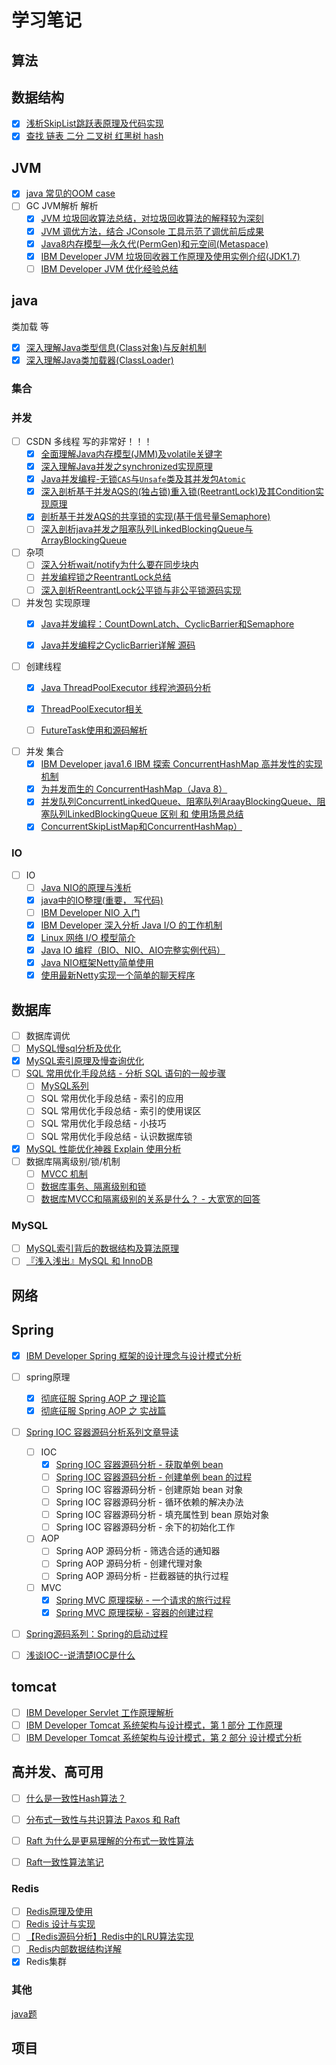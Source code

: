 # 学习笔记

## 算法

## 数据结构

- [x] [浅析SkipList跳跃表原理及代码实现](https://blog.csdn.net/ict2014/article/details/17394259)
- [x] [查找 链表 二分 二叉树 红黑树 hash](../search/search.md)

## JVM

- [x] [java 常见的OOM case](https://wenchao.ren/2019/08/java-%E5%B8%B8%E8%A7%81%E7%9A%84OOM-case/)
- [ ] GC JVM解析 解析
  - [x] [JVM 垃圾回收算法总结，对垃圾回收算法的解释较为深刻](https://blog.csdn.net/ol_beta/article/details/6791229)
  - [x] [JVM 调优方法，结合 JConsole 工具示范了调优前后成果](https://blog.csdn.net/gzh0222/article/details/8363032)
  - [x] [Java8内存模型—永久代(PermGen)和元空间(Metaspace)](https://www.cnblogs.com/paddix/p/5309550.html)
  - [x] [IBM Developer JVM 垃圾回收器工作原理及使用实例介绍(JDK1.7)](https://www.ibm.com/developerworks/cn/java/j-lo-JVMGarbageCollection/)
  - [ ] [IBM Developer JVM 优化经验总结](https://www.ibm.com/developerworks/cn/java/j-lo-jvm-optimize-experience/index.html)

## java

类加载 等
- [x] [深入理解Java类型信息(Class对象)与反射机制](https://blog.csdn.net/javazejian/article/details/70768369)
- [x] [深入理解Java类加载器(ClassLoader)](https://blog.csdn.net/javazejian/article/details/73413292)

### 集合

### 并发

- [ ] CSDN 多线程 写的非常好！！！
  - [x] [全面理解Java内存模型(JMM)及volatile关键字](https://blog.csdn.net/javazejian/article/details/72772461)
  - [x] [深入理解Java并发之synchronized实现原理](https://blog.csdn.net/javazejian/article/details/72828483)
  - [x] [Java并发编程-无锁`CAS`与`Unsafe`类及其并发包`Atomic`](https://blog.csdn.net/javazejian/article/details/72772470#无锁的执行者-cas)
  - [x] [深入剖析基于并发AQS的(独占锁)重入锁(ReetrantLock)及其Condition实现原理](https://blog.csdn.net/javazejian/article/details/75043422)
  - [x] [剖析基于并发AQS的共享锁的实现(基于信号量Semaphore) ](https://blog.csdn.net/javazejian/article/details/76167357)
  - [ ] [深入剖析java并发之阻塞队列LinkedBlockingQueue与ArrayBlockingQueue](https://blog.csdn.net/javazejian/article/details/77410889)

- [ ] 杂项
  - [ ] [深入分析wait/notify为什么要在同步块内](https://blog.csdn.net/lsgqjh/article/details/61915074)
  - [ ] [并发编程锁之ReentrantLock总结](https://blog.reactor.top/2018/01/31/%E5%B9%B6%E5%8F%91%E7%BC%96%E7%A8%8B%E9%94%81%E4%B9%8BReentrantLock%E6%80%BB%E7%BB%93/)
  - [ ] [深入剖析ReentrantLock公平锁与非公平锁源码实现](https://blog.csdn.net/lsgqjh/article/details/63685058)

- [ ] 并发包 实现原理
  - [x] [Java并发编程：CountDownLatch、CyclicBarrier和Semaphore](https://www.cnblogs.com/dolphin0520/p/3920397.html)
  - [x] [Java并发编程之CyclicBarrier详解 源码](https://blog.csdn.net/qq_38293564/article/details/80558157)


- [ ] 创建线程
  - [x] [Java ThreadPoolExecutor 线程池源码分析](https://segmentfault.com/a/1190000008693801)
  - [x] [ThreadPoolExecutor相关](https://wenchao.ren/2019/08/ThreadPoolExecutor%E7%9B%B8%E5%85%B3/)
  - [ ] [FutureTask使用和源码解析](https://wenchao.ren/2019/03/FutureTask%E4%BD%BF%E7%94%A8%E5%92%8C%E6%BA%90%E7%A0%81%E8%A7%A3%E6%9E%90/)


- [ ] 并发 集合
  - [x] [IBM Developer java1.6 IBM 探索 ConcurrentHashMap 高并发性的实现机制](https://www.ibm.com/developerworks/cn/java/java-lo-concurrenthashmap/index.html)
  - [x] [为并发而生的 ConcurrentHashMap（Java 8）](https://www.cnblogs.com/yangming1996/p/8031199.html)
  - [x] [并发队列ConcurrentLinkedQueue、阻塞队列AraayBlockingQueue、阻塞队列LinkedBlockingQueue 区别 和  使用场景总结](https://www.cnblogs.com/wzhanke/p/4763356.html)
  - [x] [ConcurrentSkipListMap和ConcurrentHashMap）](https://www.cnblogs.com/ygj0930/p/6543901.html)

### IO

- [ ] IO
    - [ ] [Java NIO的原理与浅析](https://itimetraveler.github.io/2018/05/15/%E3%80%90Java%E3%80%91NIO%E7%9A%84%E7%90%86%E8%A7%A3/)
    - [x] [java中的IO整理(重要， 写代码)](https://www.cnblogs.com/rollenholt/archive/2011/09/11/2173787.html)
    - [ ] [IBM Developer NIO 入门](https://www.ibm.com/developerworks/cn/education/java/j-nio/j-nio.html)
    - [x] [IBM Developer 深入分析 Java I/O 的工作机制](https://www.ibm.com/developerworks/cn/java/j-lo-javaio/index.html)
    - [x] [Linux 网络 I/O 模型简介](http://blog.anxpp.com/index.php/archives/884/)
    - [x] [Java IO 编程（BIO、NIO、AIO完整实例代码）](http://blog.anxpp.com/index.php/archives/895/)
    - [x] [Java NIO框架Netty简单使用](http://blog.anxpp.com/index.php/archives/997/)
    - [x] [使用最新Netty实现一个简单的聊天程序](http://blog.anxpp.com/index.php/archives/997/)

## 数据库

- [ ] 数据库调优
- [ ] [MySQL慢sql分析及优化](https://segmentfault.com/a/1190000006726948#articleHeader0)
- [x] [MySQL索引原理及慢查询优化](https://tech.meituan.com/2014/06/30/mysql-index.html)
- [ ] [SQL 常用优化手段总结 - 分析 SQL 语句的一般步骤](https://www.jianshu.com/p/663b8f38db9f)
    - [ ] [MySQL系列](https://www.jianshu.com/nb/23992160)
    - [ ] SQL 常用优化手段总结 - 索引的应用
    - [ ] SQL 常用优化手段总结 - 索引的使用误区
    - [ ] SQL 常用优化手段总结 - 小技巧
    - [ ] SQL 常用优化手段总结 - 认识数据库锁
- [x] [MySQL 性能优化神器 Explain 使用分析](https://segmentfault.com/a/1190000008131735)
- [ ] 数据库隔离级别/锁/机制
    - [ ] [MVCC 机制](https://juejin.im/post/5c68a4056fb9a049e063e0ab#heading-1)
    - [ ] [数据库事务、隔离级别和锁](https://www.jianshu.com/p/cb97f76a92fd)
    - [ ] [数据库MVCC和隔离级别的关系是什么？ - 大宽宽的回答](https://www.zhihu.com/question/279538775/answer/407458020)

### MySQL

- [ ] [MySQL索引背后的数据结构及算法原理](http://blog.codinglabs.org/articles/theory-of-mysql-index.html)
- [ ] [『浅入浅出』MySQL 和 InnoDB](https://draveness.me/mysql-innodb)

## 网络

## Spring

- [x] [IBM Developer Spring 框架的设计理念与设计模式分析](https://www.ibm.com/developerworks/cn/java/j-lo-spring-principle/index.html)
- [ ] spring原理
    - [x] [彻底征服 Spring AOP 之 理论篇](https://segmentfault.com/a/1190000007469968)
    - [x] [彻底征服 Spring AOP 之 实战篇](https://segmentfault.com/a/1190000007469982)
- [ ] [Spring IOC 容器源码分析系列文章导读](http://www.tianxiaobo.com/2018/05/30/Spring-IOC-%E5%AE%B9%E5%99%A8%E6%BA%90%E7%A0%81%E5%88%86%E6%9E%90%E7%B3%BB%E5%88%97%E6%96%87%E7%AB%A0%E5%AF%BC%E8%AF%BB/)
  - [ ] IOC
      - [x] [Spring IOC 容器源码分析 - 获取单例 bean](http://www.tianxiaobo.com/2018/06/01/Spring-IOC-%E5%AE%B9%E5%99%A8%E6%BA%90%E7%A0%81%E5%88%86%E6%9E%90-%E8%8E%B7%E5%8F%96%E5%8D%95%E4%BE%8B-bean/)
      - [ ] [Spring IOC 容器源码分析 - 创建单例 bean 的过程](http://www.tianxiaobo.com/2018/06/04/Spring-IOC-%E5%AE%B9%E5%99%A8%E6%BA%90%E7%A0%81%E5%88%86%E6%9E%90-%E5%88%9B%E5%BB%BA%E5%8D%95%E4%BE%8B-bean/)
      - [ ] Spring IOC 容器源码分析 - 创建原始 bean 对象
      - [ ] Spring IOC 容器源码分析 - 循环依赖的解决办法
      - [ ] Spring IOC 容器源码分析 - 填充属性到 bean 原始对象
      - [ ] Spring IOC 容器源码分析 - 余下的初始化工作
  - [ ] AOP
      - [ ] Spring AOP 源码分析 - 筛选合适的通知器
      - [ ] Spring AOP 源码分析 - 创建代理对象
      - [ ] Spring AOP 源码分析 - 拦截器链的执行过程
  - [ ] MVC
      - [x] [Spring MVC 原理探秘 - 一个请求的旅行过程](http://www.tianxiaobo.com/2018/06/29/Spring-MVC-%E5%8E%9F%E7%90%86%E6%8E%A2%E7%A7%98-%E4%B8%80%E4%B8%AA%E8%AF%B7%E6%B1%82%E7%9A%84%E6%97%85%E8%A1%8C%E8%BF%87%E7%A8%8B/)
      - [x] [Spring MVC 原理探秘 - 容器的创建过程](http://www.tianxiaobo.com/2018/06/30/Spring-MVC-%E5%8E%9F%E7%90%86%E6%8E%A2%E7%A7%98-%E5%AE%B9%E5%99%A8%E7%9A%84%E5%88%9B%E5%BB%BA%E8%BF%87%E7%A8%8B/)
- [ ] [Spring源码系列：Spring的启动过程](https://juejin.im/post/59a286866fb9a0249d616fbb)

- [ ] [浅谈IOC--说清楚IOC是什么](https://www.cnblogs.com/debuglzq/archive/2013/06/05/3107957.html)


## tomcat

- [ ] [IBM Developer Servlet 工作原理解析](https://www.ibm.com/developerworks/cn/java/j-lo-servlet/index.html)
- [ ] [IBM Developer Tomcat 系统架构与设计模式，第 1 部分 工作原理](https://www.ibm.com/developerworks/cn/java/j-lo-tomcat1/index.html)
- [ ] [IBM Developer Tomcat 系统架构与设计模式，第 2 部分 设计模式分析](https://www.ibm.com/developerworks/cn/java/j-lo-tomcat1/index.html)

## 高并发、高可用

- [ ] [什么是一致性Hash算法？](https://zhuanlan.zhihu.com/p/34985026)
- [ ] [分布式一致性与共识算法  Paxos 和 Raft ](https://draveness.me/consensus)
- [ ] [Raft 为什么是更易理解的分布式一致性算法](https://www.cnblogs.com/mindwind/p/5231986.html)
- [ ] [Raft一致性算法笔记](https://www.jianshu.com/p/096ae57d1fe0)



### Redis

- [ ] [Redis原理及使用](http://www.uml.org.cn/sjjm/201803161.asp)
- [ ] [Redis 设计与实现](http://redisbook.com/index.html)
- [ ] [【Redis源码分析】Redis中的LRU算法实现](https://segmentfault.com/a/1190000017555834)
- [ ] [ Redis内部数据结构详解](http://zhangtielei.com/posts/server.html)
- [x] Redis集群

### 其他

[java题](http://www.iocoder.cn/Interview/good-collection/?title)

## 项目
